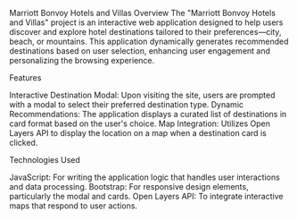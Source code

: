 Marriott Bonvoy Hotels and Villas
Overview
The "Marriott Bonvoy Hotels and Villas" project is an interactive web application designed to help users discover and explore hotel destinations tailored to their preferences—city, beach, or mountains. This application dynamically generates recommended destinations based on user selection, enhancing user engagement and personalizing the browsing experience.

Features

Interactive Destination Modal: Upon visiting the site, users are prompted with a modal to select their preferred destination type.
Dynamic Recommendations: The application displays a curated list of destinations in card format based on the user's choice.
Map Integration: Utilizes Open Layers API to display the location on a map when a destination card is clicked.

Technologies Used

JavaScript: For writing the application logic that handles user interactions and data processing.
Bootstrap: For responsive design elements, particularly the modal and cards.
Open Layers API: To integrate interactive maps that respond to user actions.
